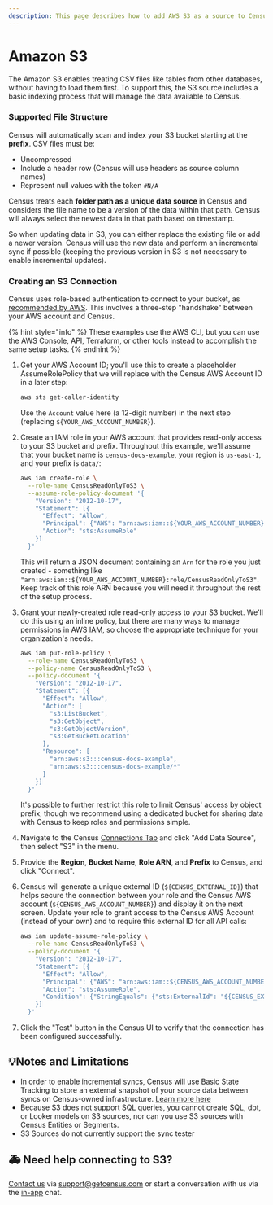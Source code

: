 ```yaml
---
description: This page describes how to add AWS S3 as a source to Census.
---
```


# Amazon S3

The Amazon S3 enables treating CSV files like tables from other databases, without having to load them first. To support this, the S3 source includes a basic indexing process that will manage the data available to Census.&#x20;

### Supported File Structure

Census will automatically scan and index your S3 bucket starting at the **prefix**. CSV files must be:

* Uncompressed
* Include a header row (Census will use headers as source column names)&#x20;
* Represent null values with the token `#N/A`&#x20;

Census treats each **folder path as a unique data source** in Census and considers the file name to be a version of the data within that path. Census will always select the newest data in that path based on timestamp.

So when updating data in S3, you can either replace the existing file or add a newer version. Census will use the new data and perform an incremental sync if possible (keeping the previous version in S3 is not necessary to enable incremental updates).

### Creating an S3 Connection

Census uses role-based authentication to connect to your bucket, as [recommended by AWS](https://docs.aws.amazon.com/IAM/latest/UserGuide/id\_roles\_common-scenarios\_third-party.html). This involves a three-step "handshake" between your AWS account and Census.

{% hint style="info" %}
These examples use the AWS CLI, but you can use the AWS Console, API, Terraform, or other tools instead to accomplish the same setup tasks.
{% endhint %}

1.  Get your AWS Account ID; you'll use this to create a placeholder AssumeRolePolicy that we will replace with the Census AWS Account ID in a later step:

    ```sh
    aws sts get-caller-identity
    ```

    Use the `Account` value here (a 12-digit number) in the next step (replacing `${YOUR_AWS_ACCOUNT_NUMBER}`).
2.  Create an IAM role in your AWS account that provides read-only access to your S3 bucket and prefix. Throughout this example, we'll assume that your bucket name is `census-docs-example`, your region is `us-east-1`, and your prefix is `data/`:

    ```sh
    aws iam create-role \
      --role-name CensusReadOnlyToS3 \
      --assume-role-policy-document '{
        "Version": "2012-10-17",
        "Statement": [{
          "Effect": "Allow",
          "Principal": {"AWS": "arn:aws:iam::${YOUR_AWS_ACCOUNT_NUMBER}:root"},
          "Action": "sts:AssumeRole"
        }]
      }'
    ```

    This will return a JSON document containing an `Arn` for the role you just created - something like `"arn:aws:iam::${YOUR_AWS_ACCOUNT_NUMBER}:role/CensusReadOnlyToS3"`. Keep track of this role ARN because you will need it throughout the rest of the setup process.
3.  Grant your newly-created role read-only access to your S3 bucket. We'll do this using an inline policy, but there are many ways to manage permissions in AWS IAM, so choose the appropriate technique for your organization's needs.

    ```sh
    aws iam put-role-policy \
      --role-name CensusReadOnlyToS3 \
      --policy-name CensusReadOnlyToS3 \
      --policy-document '{
        "Version": "2012-10-17",
        "Statement": [{
          "Effect": "Allow",
          "Action": [
            "s3:ListBucket",
            "s3:GetObject",
            "s3:GetObjectVersion",
            "s3:GetBucketLocation"
          ],
          "Resource": [
            "arn:aws:s3:::census-docs-example",
            "arn:aws:s3:::census-docs-example/*"
          ]
        }]
      }'
    ```

    It's possible to further restrict this role to limit Census' access by object prefix, though we recommend using a dedicated bucket for sharing data with Census to keep roles and permissions simple.
4. Navigate to the Census [Connections Tab](https://app.getcensus.com/connections) and click "Add Data Source", then select "S3" in the menu.
5. Provide the **Region**, **Bucket Name**, **Role ARN**, and **Prefix** to Census, and click "Connect".
6.  Census will generate a unique external ID (`${CENSUS_EXTERNAL_ID}`) that helps secure the connection between your role and the Census AWS account (`${CENSUS_AWS_ACCOUNT_NUMBER}`) and display it on the next screen. Update your role to grant access to the Census AWS Account (instead of your own) and to require this external ID for all API calls:

    ```sh
    aws iam update-assume-role-policy \
      --role-name CensusReadOnlyToS3 \
      --policy-document '{
        "Version": "2012-10-17",
        "Statement": [{
          "Effect": "Allow",
          "Principal": {"AWS": "arn:aws:iam::${CENSUS_AWS_ACCOUNT_NUMBER}:root"},
          "Action": "sts:AssumeRole",
          "Condition": {"StringEquals": {"sts:ExternalId": "${CENSUS_EXTERNAL_ID}"}}
        }]
      }'
    ```
7. Click the "Test" button in the Census UI to verify that the connection has been configured successfully.

## 💡Notes and Limitations

* In order to enable incremental syncs, Census will use Basic State Tracking to store an external snapshot of your source data between syncs on Census-owned infrastructure. [Learn more here](../basics/security-and-privacy/#exceptions-to-censuss-temporary-data-storage-policy)
* Because S3 does not support SQL queries, you cannot create SQL, dbt, or Looker models on S3 sources, nor can you use S3 sources with Census Entities or Segments.
* S3 Sources do not currently support the sync tester

## 🚑 Need help connecting to S3?

[Contact us](mailto:support@getcensus.com) via support@getcensus.com or start a conversation with us via the [in-app](https://app.getcensus.com) chat.
